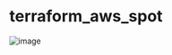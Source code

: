 # terraform_aws_spot
![image](https://user-images.githubusercontent.com/33205268/201899484-2bf50ad7-846c-4f84-8739-109b7ab16e5a.png)
